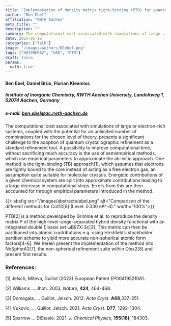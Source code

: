 ```yaml
---
title: "Implementation of density matrix tight-binding (PTB) for quantum crystallographic refinement in NoSpherA2"
author: "Ben Ebel"
affiliation: "RWTH Aachen"
meta_title: ""
description: ""
summary: The computational cost associated with simulations of large ... presents a significant challenge to the adoption of quantum crystallographic refinement as a standard refinement tool. A possibility to improve computational time, without sacrificing much accuracy is the use of semiempirical methods, which use empirical parameters..
date: 2025-05-16  
categories: ["Talk"]
image: "/images/authors/BEebel.png"
tags: ["NOSPHERA2", "HAR", "PTB"]
draft: false
params:
  math: true
---
```

#### Ben Ebel, Daniel Brüx, Florian Kleemiss

##### Institute of Inorganic Chemistry, RWTH Aachen University, Landoltweg 1, 52074 Aachen, Germany

##### e-mail: ben.ebel@ac.rwth-aachen.de

The computational cost associated with simulations of large or electron-rich systems, coupled with the potential for an unlimited number of combinations for the chosen level of theory, presents a significant challenge to the adoption of quantum crystallographic refinement as a standard refinement tool. A possibility to improve computational time, without sacrificing much accuracy is the use of semiempirical methods, which use empirical parameters to approximate the ab-initio approach. One method is the tight-binding (TB) approach[1], which assumes that electrons are tightly bound to the core instead of acting as a free electron gas, an assumption quite suitable for molecular crystals. Energetic contributions of a given chemical system are split into approximate contributions leading to a large decrease in computational steps. Errors from this are then accounted for through empirical parameters introduced in the method.

{{< absfig src="/images/abstracts/ebel.png" alt="Comparison of the different methods for Co110[8] (Level: 0.330 eÅ^-3)." width="100%">}}

PTB[2] is a method developed by Grimme et al. to reproduce the density matrix P of the high-level range-separated hybrid density functional with an integrated double ξ basis set ωB97X-3c[3]. This matrix can then be partitioned into atomic contributions e.g. using Hirshfeld’s stockholder partition scheme to yield more accurate non-spherical atomic form factors[4–6]. We herein present the implementation of the method into NoSpherA2[7], the non-spherical refinement suite within Olex2[8] and present first results.



### References:

[1] Jelsch, Miteva, Guillot (2023) European Patent EP004195210A1.

[2] Williams … Jhoti. 2003, *Nature*,  **424**, 464-468.

[3] Domagala, … Guillot, Jelsch. 2012. *Acta Cryst*. **A68**,337-351.

[4] Vukovic, … Guillot, Jelsch. 2021. *Acta Cryst*. **D77**, 1292-1304.

[5] Sparrow … DiStasio. 2021. *J. Chemical Physics*, **155(18)**, 184303.